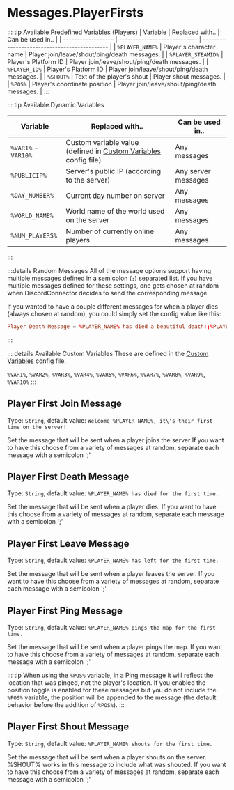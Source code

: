 # Messages.PlayerFirsts

::: tip Available Predefined Variables (Players)
| Variable           | Replaced with..              | Can be used in..                             |
| ------------------ | ---------------------------- | -------------------------------------------- |
| `%PLAYER_NAME%`    | Player's character name      | Player join/leave/shout/ping/death messages. |
| `%PLAYER_STEAMID%` | Player's Platform ID         | Player join/leave/shout/ping/death messages. |
| `%PLAYER_ID%`      | Player's Platform ID         | Player join/leave/shout/ping/death messages. |
| `%SHOUT%`          | Text of the player's shout   | Player shout messages.                       |
| `%POS%`            | Player's coordinate position | Player join/leave/shout/ping/death messages. |
:::

::: tip Available Dynamic Variables

| Variable            | Replaced with..                                                                           | Can be used in..    |
| ------------------- | ----------------------------------------------------------------------------------------- | ------------------- |
| `%VAR1%` - `VAR10%` | Custom variable value (defined in [Custom Variables](/config/variables.html) config file) | Any messages        |
| `%PUBLICIP%`        | Server's public IP (according to the server)                                              | Any server messages |
| `%DAY_NUMBER%`      | Current day number on server                                                              | Any messages        |
| `%WORLD_NAME%`      | World name of the world used on the server                                                | Any messages        |
| `%NUM_PLAYERS%`     | Number of currently online players                                                        | Any messages        |
:::

:::details Random Messages
All of the message options support having multiple messages defined in a semicolon (`;`) separated list. If you have multiple messages defined for these settings, one gets chosen at random when DiscordConnector decides to send the corresponding message.

If you wanted to have a couple different messages for when a player dies (always chosen at random), you could simply set the config value like this:

```toml
Player Death Message = %PLAYER_NAME% has died a beautiful death!;%PLAYER_NAME% went to their end with honor!;%PLAYER_NAME% died.
```

:::

::: details Available Custom Variables
These are defined in the [Custom Variables](/config/variables.html) config file.

`%VAR1%`, `%VAR2%`, `%VAR3%`, `%VAR4%`, `%VAR5%`, `%VAR6%`, `%VAR7%`, `%VAR8%`, `%VAR9%`, `%VAR10%`
:::

## Player First Join Message

Type: `String`, default value: `Welcome %PLAYER_NAME%, it\'s their first time on the server!`

Set the message that will be sent when a player joins the server If you want to have this choose from a variety of messages at random, separate each message with a semicolon ';'

## Player First Death Message

Type: `String`, default value: `%PLAYER_NAME% has died for the first time.`

Set the message that will be sent when a player dies. If you want to have this choose from a variety of messages at random, separate each message with a semicolon ';'

## Player First Leave Message

Type: `String`, default value: `%PLAYER_NAME% has left for the first time.`

Set the message that will be sent when a player leaves the server. If you want to have this choose from a variety of messages at random, separate each message with a semicolon ';'

## Player First Ping Message

Type: `String`, default value: `%PLAYER_NAME% pings the map for the first time.`

Set the message that will be sent when a player pings the map. If you want to have this choose from a variety of messages at random, separate each message with a semicolon ';'

::: tip
When using the `%POS%` variable, in a Ping message it will reflect the location that was pinged, not the player's location. If you enabled the position toggle is enabled for these messages but you do not include the `%POS%` variable, the position will be appended to the message (the default behavior before the addition of `%POS%`).
:::

## Player First Shout Message

Type: `String`, default value: `%PLAYER_NAME% shouts for the first time.`

Set the message that will be sent when a player shouts on the server. %SHOUT% works in this message to include what was shouted. If you want to have this choose from a variety of messages at random, separate each message with a semicolon ';'
